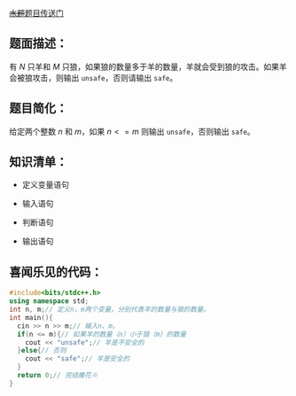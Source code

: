[~~水题~~题目传送门](https://www.luogu.com.cn/problem/AT_abc164_a)

## 题面描述：

有 $N$ 只羊和 $M$ 只狼，如果狼的数量多于羊的数量，羊就会受到狼的攻击。如果羊会被狼攻击，则输出 `unsafe`，否则请输出 `safe`。

## 题目简化：
给定两个整数 $n$ 和 $m$，如果 $n<=m$ 则输出 `unsafe`，否则输出 `safe`。

## 知识清单：
- 定义变量语句

- 输入语句

- 判断语句

- 输出语句

## 喜闻乐见的代码：
```cpp
#include<bits/stdc++.h>
using namespace std;
int n, m;// 定义n，m两个变量，分别代表羊的数量与狼的数量。 
int main(){
  cin >> n >> m;// 输入n、m。 
  if(n <= m){// 如果羊的数量（n）小于狼（m）的数量 
    cout << "unsafe";// 羊是不安全的 
  }else{// 否则 
    cout << "safe";// 羊是安全的 
  }
  return 0;// 完结撒花※
}
```
